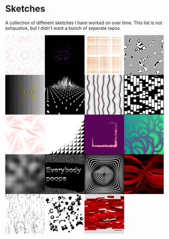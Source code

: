 
# Sketches

A collection of different sketches I have worked on over time. This list is not exhaustive,
but I didn't want a bunch of seperate repos.

<img src="./01/example.png" width="25%" align="left" />
<img src="./02/example.png" width="25%" align="left" />
<img src="./03/example.png" width="25%" align="left" />
<img src="./04/example.png" width="25%" align="left" />
<img src="./05/example.png" width="25%" align="left" />
<img src="./06/example.png" width="25%" align="left" />
<img src="./07/example.png" width="25%" align="left" />
<img src="./08/example.png" width="25%" align="left" />
<img src="./09/example.png" width="25%" align="left" />
<img src="./10/example.png" width="25%" align="left" />
<img src="./12/example.png" width="25%" align="left" />
<img src="./15/example.png" width="25%" align="left" />
<img src="./16/example.png" width="25%" align="left" />
<img src="./17/example.png" width="25%" align="left" />
<img src="./19/example.png" width="25%" align="left" />
<img src="./20/example.png" width="25%" align="left" />
<img src="./21/example.png" width="25%" align="left" />
<img src="./23/example.png" width="25%" align="left" />
<img src="./24/example.png" width="25%" align="left" />
